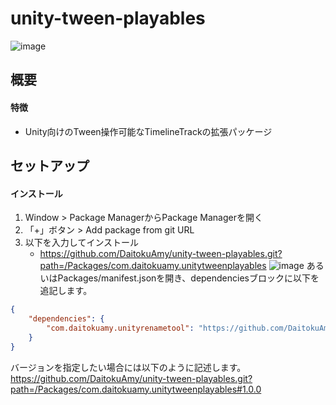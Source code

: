 # unity-tween-playables
![image](https://github.com/DaitokuAmy/unity-tween-playables/assets/6957962/2086b861-34da-4bb2-9ad2-e2110dc712d7)

## 概要
#### 特徴
* Unity向けのTween操作可能なTimelineTrackの拡張パッケージ
## セットアップ
#### インストール
1. Window > Package ManagerからPackage Managerを開く
2. 「+」ボタン > Add package from git URL
3. 以下を入力してインストール
   * https://github.com/DaitokuAmy/unity-tween-playables.git?path=/Packages/com.daitokuamy.unitytweenplayables
   ![image](https://user-images.githubusercontent.com/6957962/209446846-c9b35922-d8cb-4ba3-961b-52a81515c808.png)
あるいはPackages/manifest.jsonを開き、dependenciesブロックに以下を追記します。
```json
{
    "dependencies": {
        "com.daitokuamy.unityrenametool": "https://github.com/DaitokuAmy/unity-tween-playables.git?path=/Packages/com.daitokuamy.unitytweenplayables"
    }
}
```
バージョンを指定したい場合には以下のように記述します。  
https://github.com/DaitokuAmy/unity-tween-playables.git?path=/Packages/com.daitokuamy.unitytweenplayables#1.0.0
